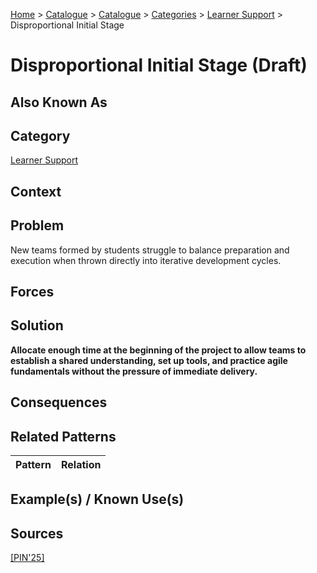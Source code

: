 [Home](../README.md) > [Catalogue](../Patterns_catalogue.md) > [Catalogue](../Patterns_catalogue.md) > [Categories](categories/categories.md) > [Learner Support](categories/Learner_Support.md) > Disproportional Initial Stage

# Disproportional Initial Stage (Draft)

## Also Known As

## Category

[Learner Support](categories/Learner_Support.md)

## Context

## Problem

New teams formed by students struggle to balance preparation and execution when thrown directly into iterative development cycles.

## Forces

## Solution

**Allocate enough time at the beginning of the project to allow teams to establish a shared understanding, set up tools, and practice agile fundamentals without the pressure of immediate delivery.**

## Consequences

## Related Patterns

|Pattern  | Relation |
|--|--|
 
## Example(s) / Known Use(s)

## Sources

[[PIN'25]](../References.md)
